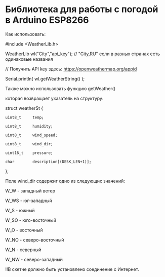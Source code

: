 # Библиотека для работы с погодой в Arduino ESP8266

Как использовать:

#include <WeatherLib.h>

WeatherLib wl("City","api_key"); // "City,RU" если в разных странах есть одинаковые названия

// Получить API key здесь: https://openweathermap.org/appid


Serial.println( wl.getWeatherString() );

Также можно использовать функцию getWeather()

которая возвращает указатель на структуру:

struct weatherSt {

	uint8_t		temp;

	uint8_t		humidity;

	uint8_t		wind_speed;

	uint8_t		wind_dir;

	uint16_t	pressure;

	char		description[(DESK_LEN+1)];

};

Поле wind_dir содержит одно из следующих значений:

W_W - западный ветер

W_WS - юг-западный

W_S - южный

W_SO - юго-восточный

W_O - восточный

W_NO - северо-восточный

W_N - северный

W_NW - северо-западный

!!В скетче должно быть установлено соединение с Интернет. 
